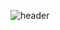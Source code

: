 ![header](https://capsule-render.vercel.app/api?type=waving&color=auto&height=300&section=header&text=HYEON%20render&fontSize=90)
